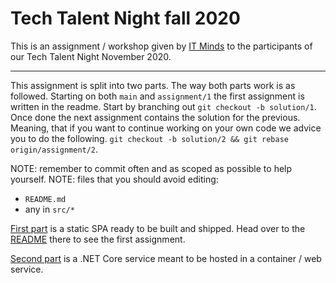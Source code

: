 # Tech Talent Night fall 2020

This is an assignment / workshop given by [IT Minds](https://it-minds.dk) to the participants of our
Tech Talent Night November 2020.

---

This assignment is split into two parts.
The way both parts work is as followed. Starting on both `main` and `assignment/1` the first assignment is written in the readme.
Start by branching out `git checkout -b solution/1`. Once done the next assignment contains the solution for the previous.
Meaning, that if you want to continue working on your own code we advice you to do the following.
`git checkout -b solution/2 && git rebase origin/assignment/2`.

NOTE: remember to commit often and as scoped as possible to help yourself.
NOTE: files that you should avoid editing:

- `README.md`
- any in `src/*`

[First part](./spa-client) is a static SPA ready to be built and shipped. Head over to the [README](./spa-client/README.md) there to see the first assignment.

[Second part]() is a .NET Core service meant to be hosted in a container / web service.
